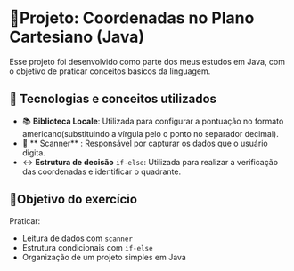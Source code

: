 # 📝Projeto: **Coordenadas no Plano Cartesiano (Java)**

Esse projeto foi desenvolvido como parte dos meus estudos em Java, com o objetivo de praticar conceitos básicos da linguagem.

## 🧪 Tecnologias e conceitos utilizados
- 📚 **Biblioteca Locale**: Utilizada para configurar a pontuação no formato americano(substituindo a vírgula pelo o ponto no separador decimal).
- 🔎 ** Scanner** : Responsável por capturar os dados que o usuário digita.
- ↔️ **Estrutura de decisão** `if-else`: Utilizada para realizar a verificação das coordenadas e identificar o quadrante.

## 🎯Objetivo do exercício
Praticar:
- Leitura de dados com `scanner`
- Estrutura condicionais  com `if-else`
- Organização de um projeto simples em Java
  
